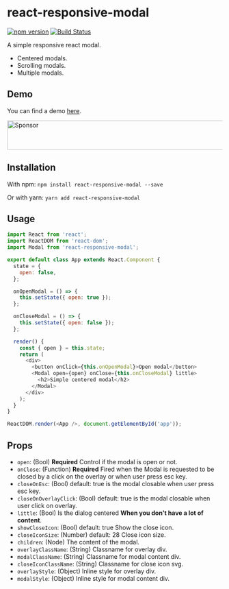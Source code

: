 # react-responsive-modal

[![npm version](https://badge.fury.io/js/react-responsive-modal.svg)](https://badge.fury.io/js/react-responsive-modal)
[![Build Status](https://travis-ci.org/pradel/react-responsive-modal.svg?branch=master)](https://travis-ci.org/pradel/react-responsive-modal)

A simple responsive react modal.
- Centered modals.
- Scrolling modals.
- Multiple modals.

## Demo

You can find a demo [here](https://react-responsive-modal.leopradel.com/).

<a target='_blank' rel='nofollow' href='https://app.codesponsor.io/link/TPcxj3ZMAXdSxzhvJ7SzjaQY/pradel/react-responsive-modal'>
  <img alt='Sponsor' width='888' height='68' src='https://app.codesponsor.io/embed/TPcxj3ZMAXdSxzhvJ7SzjaQY/pradel/react-responsive-modal.svg' />
</a>

## Installation

With npm: `npm install react-responsive-modal --save`

Or with yarn: `yarn add react-responsive-modal`

## Usage

```javascript
import React from 'react';
import ReactDOM from 'react-dom';
import Modal from 'react-responsive-modal';

export default class App extends React.Component {
  state = {
    open: false,
  };

  onOpenModal = () => {
    this.setState({ open: true });
  };

  onCloseModal = () => {
    this.setState({ open: false });
  };

  render() {
    const { open } = this.state;
    return (
      <div>
        <button onClick={this.onOpenModal}>Open modal</button>
        <Modal open={open} onClose={this.onCloseModal} little>
          <h2>Simple centered modal</h2>
        </Modal>
      </div>
    );
  }
}

ReactDOM.render(<App />, document.getElementById('app'));
```

## Props

- `open`: (Bool) __Required__ Control if the modal is open or not.
- `onClose`: (Function) __Required__ Fired when the Modal is requested to be closed by a click on the overlay or when user press esc key.
- `closeOnEsc`: (Bool) default: true is the modal closable when user press esc key.
- `closeOnOverlayClick`: (Bool) default: true is the modal closable when user click on overlay.
- `little`: (Bool) Is the dialog centered __When you don't have a lot of content__.
- `showCloseIcon`: (Bool) default: true Show the close icon.
- `closeIconSize`: (Number) default: 28 Close icon size.
- `children`: (Node) The content of the modal.
- `overlayClassName`: (String) Classname for overlay div.
- `modalClassName`: (String) Classname for modal content div.
- `closeIconClassName`: (String) Classname for close icon svg.
- `overlayStyle`: (Object) Inline style for overlay div.
- `modalStyle`: (Object) Inline style for modal content div.

